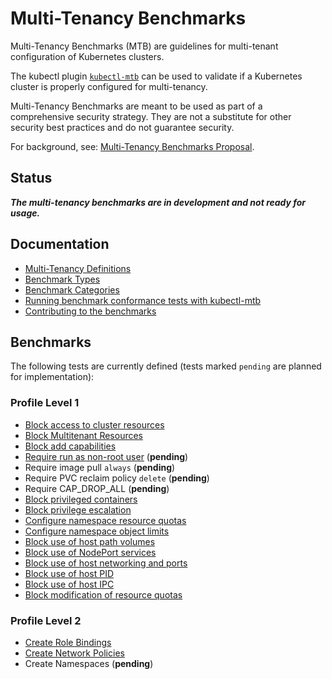 # Multi-Tenancy Benchmarks

Multi-Tenancy Benchmarks (MTB) are guidelines for multi-tenant configuration of Kubernetes clusters. 

The kubectl plugin [`kubectl-mtb`](kubectl-mtb/README.md) can be used to validate if a Kubernetes cluster is properly configured for multi-tenancy.

Multi-Tenancy Benchmarks are meant to be used as part of a comprehensive security strategy. They are not a substitute for other security best practices and do not guarantee security.

For background, see: [Multi-Tenancy Benchmarks Proposal](https://docs.google.com/document/d/1O-G8jEpiJxOeYx9Pd2OuOSb8859dTRNmgBC5gJv0krE/edit?usp=sharing).


## Status

***The multi-tenancy benchmarks are in development and not ready for usage.***

## Documentation
- [Multi-Tenancy Definitions](documentation/definitions.md)
- [Benchmark Types](documentation/types.md)
- [Benchmark Categories](documentation/categories.md)
- [Running benchmark conformance tests with kubectl-mtb](kubectl-mtb/README.md)
- [Contributing to the benchmarks](kubectl-mtb/README.md#contributing)

## Benchmarks

The following tests are currently defined (tests marked `pending` are planned for implementation):

### Profile Level 1

* [Block access to cluster resources](kubectl-mtb/test/benchmarks/block_access_to_cluster_resources)
* [Block Multitenant Resources](kubectl-mtb/test/benchmarks/block_multitenant_resources)
* [Block add capabilities](kubectl-mtb/test/benchmarks/block_add_capabilities)
* [Require run as non-root user](kubectl-mtb/test/benchmarks/require_run_as_non_root_user) (**pending**)
* Require image pull `always` (**pending**)
* Require PVC reclaim policy `delete` (**pending**)
* Require CAP_DROP_ALL (**pending**)
* [Block privileged containers](kubectl-mtb/test/benchmarks/block_privileged_containers)
* [Block privilege escalation](kubectl-mtb/test/benchmarks/block_privilege_escalation)
* [Configure namespace resource quotas](kubectl-mtb/test/benchmarks/configure_ns_quotas)
* [Configure namespace object limits](kubectl-mtb/test/benchmarks/configure_ns_object_quota)
* [Block use of host path volumes](kubectl-mtb/test/benchmarks/block_use_of_host_path)
* [Block use of NodePort services](kubectl-mtb/test/benchmarks/block_use_of_nodeport_services)
* [Block use of host networking and ports](kubectl-mtb/test/benchmarks/block_use_of_host_networking_and_ports)
* [Block use of host PID](kubectl-mtb/test/benchmarks/block_use_of_host_pid)
* [Block use of host IPC](kubectl-mtb/test/benchmarks/block_use_of_host_ipc)
* [Block modification of resource quotas](kubectl-mtb/test/benchmarks/block_ns_quota)

### Profile Level 2

* [Create Role Bindings](kubectl-mtb/test/benchmarks/create_role_bindings)
* [Create Network Policies](kubectl-mtb/test/benchmarks/create_network_policies)
* Create Namespaces (**pending**)

